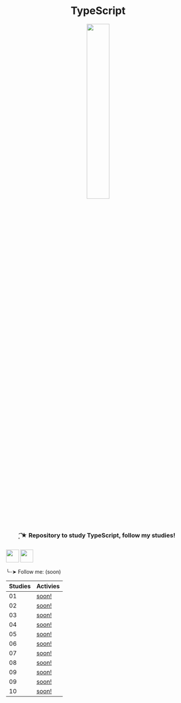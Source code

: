 <h1 align="center">
 TypeScript
</h1>

<div align="center">
 <img src="https://github.com/Irissuu/Java/assets/161527170/de651dca-4e82-436e-b08c-253a1377721f"  width="35%" />
</div>

<h3 align="center"> 
 ͙͘͡★ Repository to study TypeScript, follow my studies!
 
##

<img height="35" src="https://user-images.githubusercontent.com/25181517/192108891-d86b6220-e232-423a-bf5f-90903e6887c3.png"> <img height="35" src="https://user-images.githubusercontent.com/25181517/183890598-19a0ac2d-e88a-4005-a8df-1ee36782fde1.png"> 

╰┈➤ Follow me: (soon)

| Studies | Activies | 
| ------------- | --------- | 
| 01 | <a href="">soon!</a> | 
| 02 | <a href="">soon!</a> | 
| 03 | <a href="">soon!</a> | 
| 04 | <a href="">soon!</a> | 
| 05 | <a href="">soon!</a>| 
| 06 | <a href="">soon!</a> |  
| 07 | <a href="">soon!</a> |  
| 08 | <a href="">soon!</a> | 
| 09 | <a href="">soon!</a> | 
| 09 | <a href="">soon!</a> | 
| 10 | <a href="">soon!</a> |  
